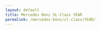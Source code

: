 ```yaml
---
layout: default
title: Mercedes Benz SL-Class YEAR
permalink: /mercedes-benz/sl-class/YEAR/
---
```

